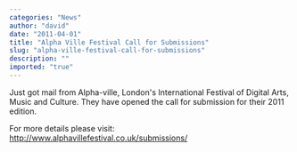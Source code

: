 ```yaml
---
categories: "News"
author: "david"
date: "2011-04-01"
title: "Alpha Ville Festival Call for Submissions"
slug: "alpha-ville-festival-call-for-submissions"
description: ""
imported: "true"
---
```



Just got mail from Alpha-ville, London's International Festival of Digital Arts, Music and Culture. They have opened the call for submission for their 2011 edition. 

For more details please visit: http://www.alphavillefestival.co.uk/submissions/

